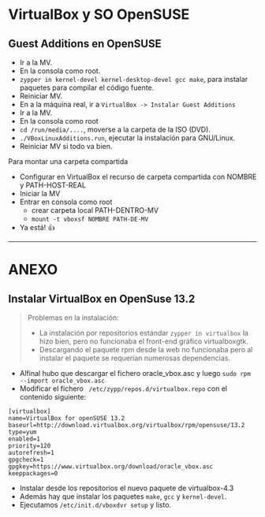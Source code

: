 
# VirtualBox y SO OpenSUSE

## Guest Additions en OpenSUSE

* Ir a la MV.
* En la consola como root.
* `zypper in kernel-devel kernel-desktop-devel gcc make`, para instalar paquetes para compilar el código fuente.
* Reiniciar MV.
* En a la máquina real, ir a `VirtualBox -> Instalar Guest Additions`
* Ir a la MV.
* En la consola como root
* `cd /run/media/....`, moverse a la carpeta de la ISO (DVD).
* `./VBoxLinuxAdditions.run`, ejecutar la instalación para GNU/Linux.
* Reiniciar MV si todo va bien.

Para montar una carpeta compartida
* Configurar en VirtualBox el recurso de carpeta compartida con NOMBRE y PATH-HOST-REAL
* Iniciar la MV
* Entrar en consola como root
    * crear carpeta local PATH-DENTRO-MV
    * `mount -t vboxsf NOMBRE PATH-DE-MV`
* Ya está! :+1:

---
# ANEXO

## Instalar VirtualBox en OpenSuse 13.2

> Problemas en la instalación:
>
> * La instalación por repositorios estándar `zypper in virtualbox` la hizo bien,
pero no funcionaba el front-end gráfico virtualboxgtk.
> * Descargando el paquete rpm desde la web no funcionaba pero al instalar el
paquete se requerían numerosas dependencias.

* Alfinal hubo que descargar el fichero oracle_vbox.asc y luego `sudo rpm --import oracle_vbox.asc`
* Modificar el fichero ` /etc/zypp/repos.d/virtualbox.repo` con el contenido siguiente:

```
[virtualbox]
name=VirtualBox for openSUSE 13.2
baseurl=http://download.virtualbox.org/virtualbox/rpm/opensuse/13.2
type=yum
enabled=1
priority=120
autorefresh=1
gpgcheck=1
gpgkey=https://www.virtualbox.org/download/oracle_vbox.asc
keeppackages=0
```
* Instalar desde los repositorios el nuevo paquete de virtualbox-4.3
* Además hay que instalar los paquetes `make`, `gcc` y `kernel-devel`.
* Ejecutamos `/etc/init.d/vboxdvr setup` y listo.
